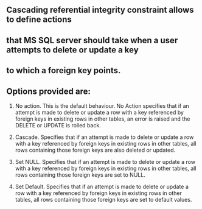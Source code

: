 ## Cascading referential integrity constraint allows to define actions 
## that MS SQL server should take when a user attempts to delete or update a key
## to which a foreign key points.

## Options provided are:
1. No action.  This is the default behaviour. No Action specifies that if an attempt is made to delete or 
update a row with a key referenced by foreign keys in existing rows in other tables, an error is raised and the DELETE or UPDATE is rolled back.

2. Cascade.
 Specifies that if an attempt is made to delete or update a row with a key referenced by foreign keys in existing
 rows in other tables, all rows containing those foreign keys are also deleted or updated.

3. Set NULL.
 Specifies that if an attempt is made to delete or update a row with a key referenced by foreign keys in existing
 rows in other tables, all rows containing those foreign keys are set to NULL. 


4. Set Default.
Specifies that if an attempt is made to delete or update a row with a key referenced by foreign keys in existing
rows in other tables, all rows containing those foreign keys are set to default values.